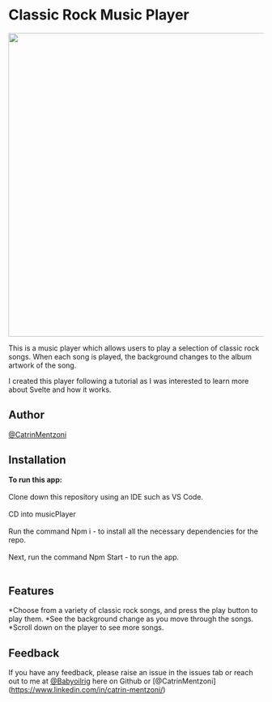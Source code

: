 Classic Rock Music Player
===========

<img src="https://user-images.githubusercontent.com/93347177/158150448-7a46471c-407f-4a53-b9a0-81cb4bc56a50.PNG" width="600px"><br/>

This is a music player which allows users to play a selection of classic rock songs. When each song is played, the background changes to the album artwork of the song.

I created this player following a tutorial as I was interested to learn more about Svelte and how it works.


**Author**
--------------
[@CatrinMentzoni](https://github.com/Babyoilrig)
 
**Installation**
-----------------

**To run this app:**
<br/><br/>
Clone down this repository using an IDE such as VS Code.
<br/><br/>
CD into musicPlayer
<br/><br/>
Run the command Npm i - to install all the necessary dependencies for the repo.
<br/><br/>
Next, run the command Npm Start - to run the app.
<br/><br/>
 
 
 
 
**Features**
-----------------
*Choose from a variety of classic rock songs, and press the play button to play them.
*See the background change as you move through the songs.
*Scroll down on the player to see more songs.
 
**Feedback**
-----------------
If you have any feedback, please raise an issue in the issues tab or reach out to me at [@Babyoilrig](https://github.com/Babyoilrig) here on Github or [@CatrinMentzoni] (https://www.linkedin.com/in/catrin-mentzoni/) 
 
 
 






